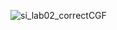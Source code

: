 ![si_lab02_correctCGF](https://github.com/user-attachments/assets/1299a7f5-6db8-4bf2-bce7-21474e61f65f)
